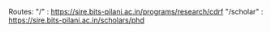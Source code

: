 Routes: 
"/" : https://sire.bits-pilani.ac.in/programs/research/cdrf
"/scholar" : https://sire.bits-pilani.ac.in/scholars/phd
